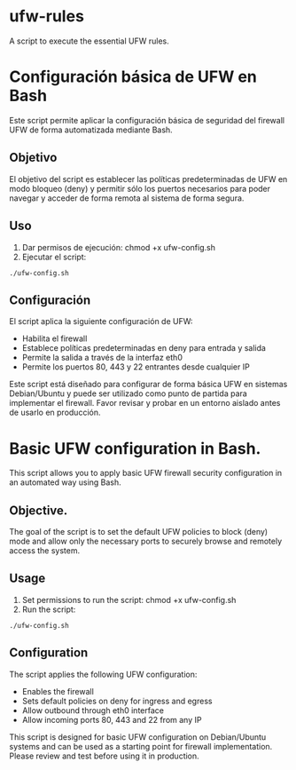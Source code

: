 # ufw-rules
A script to execute the essential UFW rules.

# Configuración básica de UFW en Bash

Este script permite aplicar la configuración básica de seguridad del firewall UFW de forma automatizada mediante Bash.

## Objetivo 

El objetivo del script es establecer las políticas predeterminadas de UFW en modo bloqueo (deny) y permitir sólo los puertos necesarios para poder navegar y acceder de forma remota al sistema de forma segura.

## Uso

1. Dar permisos de ejecución: chmod +x ufw-config.sh
2. Ejecutar el script:

```
./ufw-config.sh
```

## Configuración

El script aplica la siguiente configuración de UFW:

- Habilita el firewall
- Establece políticas predeterminadas en deny para entrada y salida  
- Permite la salida a través de la interfaz eth0
- Permite los puertos 80, 443 y 22 entrantes desde cualquier IP

Este script está diseñado para configurar de forma básica UFW en sistemas Debian/Ubuntu y puede ser utilizado como punto de partida para implementar el firewall. Favor revisar y probar en un entorno aislado antes de usarlo en producción.


# Basic UFW configuration in Bash.

This script allows you to apply basic UFW firewall security configuration in an automated way using Bash.

## Objective. 

The goal of the script is to set the default UFW policies to block (deny) mode and allow only the necessary ports to securely browse and remotely access the system.

## Usage

1. Set permissions to run the script: chmod +x ufw-config.sh
2. Run the script:

```
./ufw-config.sh
```

## Configuration

The script applies the following UFW configuration:

- Enables the firewall
- Sets default policies on deny for ingress and egress  
- Allow outbound through eth0 interface
- Allow incoming ports 80, 443 and 22 from any IP

This script is designed for basic UFW configuration on Debian/Ubuntu systems and can be used as a starting point for firewall implementation. Please review and test before using it in production.
